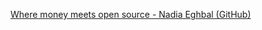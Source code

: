 [Where money meets open source - Nadia Eghbal (GitHub)](https://www.youtube.com/watch?v=bjAinwgvQqc)
